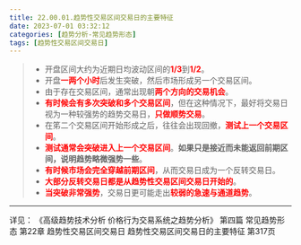 ```yaml
---
title: 22.00.01.趋势性交易区间交易日的主要特征
date: 2023-07-01 03:32:12
categories: [趋势分析-常见趋势形态]
tags: [趋势性交易区间交易日]
---
```


>
>* 开盘区间大约为近期日均波动区间的<font color="red">**1/3**</font>到<font color="red">**1/2**</font>。
>* 开盘<font color="red">**一两个小时**</font>后发生突破，然后市场形成另一个交易区间。
>* 由于存在交易区间，通常出现朝<font color="red">**两个方向的交易机会**</font>。
>* <font color="red">**有时候会有多次突破和多个交易区间**</font>，但在这种情况下，最好将交易日视为一种较强势的趋势交易日，<font color="red">**只做顺势交易**</font>。
>* 在笫二个交易区间开始形成之后，往往会出现回撤，<font color="red">**测试上一个交易区间**</font>。
>* <font color="red">**测试通常会突破进入上一个交易区间**</font>。**如果只是接近而未能返回前期区间，说明趋势略微强势一些**。
>* <font color="red">**有时候市场会完全穿越前期区间**</font>，从而交易日成为一个反转交易日。
>* <font color="red">**大部分反转交易日都是从趋势性交易区间交易日开始的**</font>。
>* <font color="red">**当突破非常强势**</font>，交易日更可能走出<font color="red">**较弱的急速与通道趋势**</font>。
>

---
详见：
《高级趋势技术分析 价格行为交易系统之趋势分析》
第四篇 常见趋势形态
第22章 趋势性交易区间交易日
趋势性交易区间交易日的主要特征
第317页
